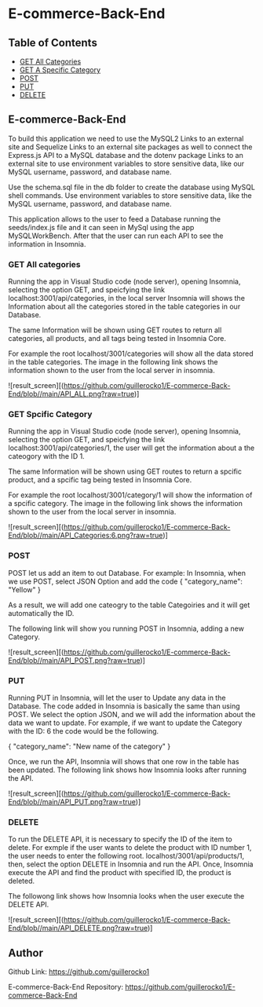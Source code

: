 # E-commerce-Back-End


## Table of Contents

- [GET All Categories](#GET-All-Categories)
- [GET A Specific Category](#GET-Spcific-Category)
- [POST](#POST)
- [PUT](#PUT)
- [DELETE](#DELETE)


## E-commerce-Back-End

To build this application we need to use the MySQL2 Links to an external site and Sequelize Links to an external site packages  as well to connect the Express.js API to a MySQL database and the dotenv package Links to an external site to use environment variables to store sensitive data, like our MySQL username, password, and database name.

Use the schema.sql file in the db folder to create the database using MySQL shell commands. Use environment variables to store sensitive data, like the MySQL username, password, and database name.

This application allows to the user to feed a Database running the seeds/index.js file and it can seen in MySql using the app MySQLWorkBench. After that the user can run each API to see the information in Insomnia.


### GET All categories

Running the app in Visual Studio code (node server), opening Insomnia, selecting the option GET, and speicfying the link localhost:3001/api/categories, in the local server Insomnia will shows the Information about all the categories stored in the table categories in our Database.

The same Information will be shown using GET routes to return all categories, all products, and all tags being tested in Insomnia Core.

For example the root localhost/3001/categories will show all the data stored in the table categories. The image in the following link shows the information shown to the user from the local server in insomnia.


![result_screen][(https://github.com/guillerocko1/E-commerce-Back-End/blob//main/API_ALL.png?raw=true)]


### GET Spcific Category

Running the app in Visual Studio code (node server), opening Insomnia, selecting the option GET, and speicfying the link localhost:3001/api/categories/1, the user will get the information about a the cateogory with the ID 1.

The same Information will be shown using GET routes to return a spcific product, and a spcific tag being tested in Insomnia Core.

For example the root localhost/3001/category/1 will show the information of a spcific category. The image in the following link shows the information shown to the user from the local server in insomnia.


![result_screen][(https://github.com/guillerocko1/E-commerce-Back-End/blob//main/API_Categories:6.png?raw=true)]


### POST

POST let us add an item to out Database. For example: In Insomnia, when we use POST, select JSON Option and add the code 
{
  "category_name": "Yellow"
}

As a result, we will add one cateogry to the table Categoiries and it will get automatically the ID.

The following link will show you running POST in Insomnia, adding a new Category.


![result_screen][(https://github.com/guillerocko1/E-commerce-Back-End/blob//main/API_POST.png?raw=true)]


### PUT

Running PUT in Insomnia, will let the user to Update any data in the Database. The code added in Insomnia is basically the same than using POST.
We select the option JSON, and we will add the information about the data we want to update.
For example, if we want to update the Category with the ID: 6 the code would be the following.

{
  "category_name": "New name of the category"
}

Once, we run the API, Insomnia will shows that one row in the table has been updated. The following link shows how Insomnia looks after running the API.

![result_screen][(https://github.com/guillerocko1/E-commerce-Back-End/blob//main/API_PUT.png?raw=true)]


### DELETE

To run the DELETE API, it is necessary to specify the ID of the item to delete. For exmple if the user wants to delete the product with ID number 1, the user needs to enter the following root. localhost/3001/api/products/1, then, select the option DELETE in Insomnia and run the API. Once, Insomnia execute the API and find the product with specified ID, the product is deleted.

The followong link shows how Insomnia looks when the user execute the DELETE API.

![result_screen][(https://github.com/guillerocko1/E-commerce-Back-End/blob//main/API_DELETE.png?raw=true)]



## Author

Github Link: https://github.com/guillerocko1

E-commerce-Back-End Repository: https://github.com/guillerocko1/E-commerce-Back-End


